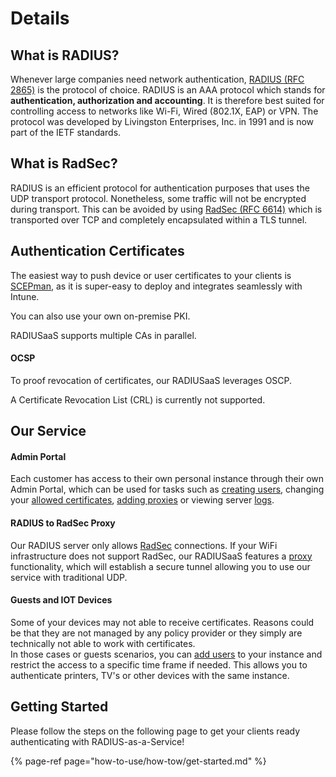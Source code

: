 # Details

## What is RADIUS?

Whenever large companies need network authentication, [RADIUS \(RFC 2865\)](https://tools.ietf.org/html/rfc2865) is the protocol of choice. RADIUS is an AAA protocol which stands for **authentication, authorization and accounting**. It is therefore best suited for controlling access to networks like Wi-Fi, Wired \(802.1X, EAP\) or VPN. The protocol was developed by Livingston Enterprises, Inc. in 1991 and is now part of the IETF standards.

## What is RadSec?

RADIUS is an efficient protocol for authentication purposes that uses the UDP transport protocol. Nonetheless, some traffic will not be encrypted during transport. This can be avoided by using [RadSec \(RFC 6614\)](https://tools.ietf.org/html/rfc6614) which is transported over TCP and completely encapsulated within a TLS  tunnel. 

## Authentication Certificates

The easiest way to push device or user certificates to your clients is [SCEPman](https://www.scepman.com/), as it is super-easy to deploy and integrates seamlessly with Intune.  
  
You can also use your own on-premise PKI. 

RADIUSaaS supports multiple CAs in parallel.

#### OCSP

To proof revocation of certificates, our RADIUSaaS leverages OSCP. 

A Certificate Revocation List \(CRL\) is currently not supported. 

## Our Service

#### Admin Portal

Each customer has access to their own personal instance through their own Admin Portal, which can be used for tasks such as [creating users](portal/users.md#add), changing your [allowed certificates](portal/settings-trusted-roots/), [adding proxies](portal/settings-proxy.md) or viewing  server [logs](portal/log.md). 

#### RADIUS to RadSec Proxy

Our RADIUS server only allows [RadSec](details.md#what-is-radsec) connections. If your WiFi infrastructure does not support RadSec, our RADIUSaaS features a [proxy](portal/settings-proxy.md) functionality, which will establish a secure tunnel allowing you to use our service with traditional UDP.

#### Guests and IOT Devices 

Some of your devices may not able to receive certificates. Reasons could be that they are not managed by any policy provider or they simply are technically not able to work with certificates.   
In those cases or guests scenarios, you can [add users](portal/users.md#add) to your instance and restrict the access to a specific time frame if needed. This allows you to authenticate printers, TV's or other devices with the same instance.

## Getting Started

Please follow the steps on the following page to get your clients ready authenticating with RADIUS-as-a-Service!

{% page-ref page="how-to-use/how-tow/get-started.md" %}





 


